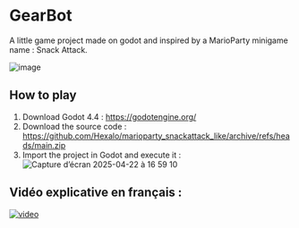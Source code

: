 # GearBot

A little game project made on godot and inspired by a MarioParty minigame name : Snack Attack.

![image](https://github.com/Hexalo/marioparty_snackattack_like/blob/main/snack_attack_like/Assets/Resources/IMG_4495.PNG)

## How to play

1. Download Godot 4.4 : https://godotengine.org/
2. Download the source code : https://github.com/Hexalo/marioparty_snackattack_like/archive/refs/heads/main.zip
3. Import the project in Godot and execute it :
![Capture d’écran 2025-04-22 à 16 59 10](https://github.com/user-attachments/assets/0ced16dc-b2a2-4b1b-9d57-7a45b0910951)

## Vidéo explicative en français :
[![video](https://github.com/user-attachments/assets/d79b6152-ccb1-42fc-a4aa-1e3a53c7495c)](https://www.youtube.com/watch?v=oT3So-X7PvA)

